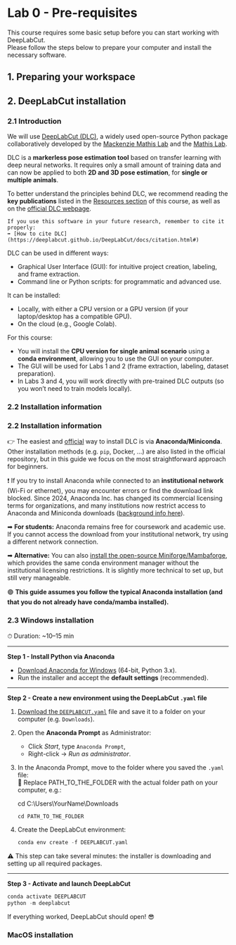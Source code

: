 # Lab 0 - Pre-requisites

This course requires some basic setup before you can start working with DeepLabCut.  
Please follow the steps below to prepare your computer and install the necessary software.

## 1. Preparing your workspace

## 2. DeepLabCut installation 

### 2.1 Introduction

We will use [DeepLabCut (DLC)](https://www.mackenziemathislab.org/deeplabcut), a widely used open-source Python package collaboratively developed by the [Mackenzie Mathis Lab](https://www.mackenziemathislab.org/) and the [Mathis Lab](https://mathislab.org/).

DLC is a **markerless pose estimation tool** based on transfer learning with deep neural networks. It requires only a small amount of training data and can now be applied to both **2D and 3D pose estimation**, for **single or multiple animals**.

To better understand the principles behind DLC, we recommend reading the **key publications** listed in the [Resources section](https://lizbethmg-teaching.github.io/pose2behav-book/resources.html) of this course, as well as on the [official DLC webpage](https://www.mackenziemathislab.org/deeplabcut).

```{note}
If you use this software in your future research, remember to cite it properly:  
➡️ [How to cite DLC](https://deeplabcut.github.io/DeepLabCut/docs/citation.html#)
```
DLC can be used in different ways:

* Graphical User Interface (GUI): for intuitive project creation, labeling, and frame extraction.
* Command line or Python scripts: for programmatic and advanced use.

It can be installed:

* Locally, with either a CPU version or a GPU version (if your laptop/desktop has a compatible GPU).
* On the cloud (e.g., Google Colab).

<span class="violet-text"> For this course: </span>

* You will install the **CPU version for single animal scenario** using a **conda environment**, allowing you to use the GUI on your computer.
* The GUI will be used for Labs 1 and 2 (frame extraction, labeling, dataset preparation).
* In Labs 3 and 4, you will work directly with pre-trained DLC outputs (so you won’t need to train models locally).

### 2.2 Installation information

### 2.2 Installation information

👉 The easiest and [official](https://deeplabcut.github.io/DeepLabCut/docs/installation.html#) way to install DLC is via **Anaconda/Miniconda**.  
Other installation methods (e.g. `pip`, Docker, …) are also listed in the official repository, but in this guide we focus on the most straightforward approach for beginners.


❗ If you try to install Anaconda while connected to an **institutional network** (Wi-Fi or ethernet), you may encounter errors or find the download link blocked. Since 2024, Anaconda Inc. has changed its commercial licensing terms for organizations, and many institutions now restrict access to Anaconda and Miniconda downloads ([background info here](https://www.fabriziomusacchio.com/blog/2025-07-03-miniforge/)).

➡ **For students:** Anaconda remains free for coursework and academic use. If you cannot access the download from your institutional network, try using a different network connection.

➡ **Alternative:** You can also [install the open-source Miniforge/Mambaforge](https://www.fabriziomusacchio.com/blog/2025-07-03-miniforge/), which provides the same conda environment manager without the institutional licensing restrictions. It is slightly more technical to set up, but still very manageable.

🟣 **This guide assumes you follow the typical Anaconda installation (and that you do not already have conda/mamba installed).**

### 2.3 Windows installation
⏱ Duration: ~10–15 min

---

**Step 1 - Install Python via Anaconda**  
- [Download Anaconda for Windows](https://www.anaconda.com/download/) (64-bit, Python 3.x).  
- Run the installer and accept the **default settings** (recommended).  

---

**Step 2 - Create a new environment using the DeepLabCut `.yaml` file**  

1. [Download the `DEEPLABCUT.yaml`](https://github.com/DeepLabCut/DeepLabCut/blob/main/conda-environments/DEEPLABCUT.yaml) file and save it to a folder on your computer (e.g. `Downloads`).  

2. Open the **Anaconda Prompt** as Administrator:  
   - Click *Start*, type `Anaconda Prompt`,  
   - Right-click → *Run as administrator*.  

3. In the Anaconda Prompt, move to the folder where you saved the `.yaml` file:  
 🔎 Replace PATH_TO_THE_FOLDER with the actual folder path on your computer, e.g.: 
 
   cd C:\Users\YourName\Downloads
   ```python
   cd PATH_TO_THE_FOLDER 
   ```
4. Create the DeepLabCut environment:
    ```python
   conda env create -f DEEPLABCUT.yaml 
   ```
⚠️ This step can take several minutes: the installer is downloading and setting up all required packages.

---

**Step 3 - Activate and launch DeepLabCut**
```python
conda activate DEEPLABCUT
python -m deeplabcut
```

If everything worked, DeepLabCut should open! 😎

### MacOS installation
